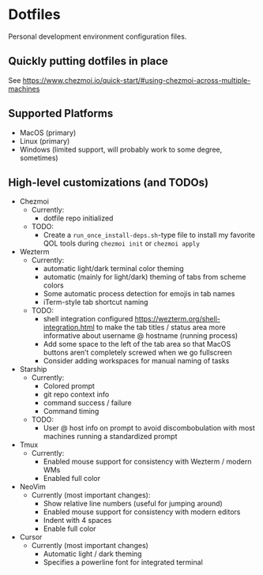# Dotfiles

Personal development environment configuration files.

## Quickly putting dotfiles in place

See <https://www.chezmoi.io/quick-start/#using-chezmoi-across-multiple-machines>

## Supported Platforms

- MacOS (primary)
- Linux (primary)
- Windows (limited support, will probably work to some degree, sometimes)

## High-level customizations (and TODOs)

- Chezmoi
  - Currently:
    - dotfile repo initialized
  - TODO:
    - Create a `run_once_install-deps.sh`-type file to install my favorite QOL tools during `chezmoi init` or `chezmoi apply`
- Wezterm
  - Currently:
    - automatic light/dark terminal color theming
    - automatic (mainly for light/dark) theming of tabs from scheme colors
    - Some automatic process detection for emojis in tab names
    - iTerm-style tab shortcut naming
  - TODO:
    - shell integration configured <https://wezterm.org/shell-integration.html> to make the tab titles / status area more informative about username @ hostname (running process)
    - Add some space to the left of the tab area so that MacOS buttons aren’t completely screwed when we go fullscreen
    - Consider adding workspaces for manual naming of tasks
- Starship
  - Currently:
    - Colored prompt
    - git repo context info
    - command success / failure
    - Command timing
  - TODO:
    - User @ host info on prompt to avoid discombobulation with most machines running a standardized prompt
- Tmux
  - Currently:
    - Enabled mouse support for consistency with Wezterm / modern WMs
    - Enabled full color
- NeoVim
  - Currently (most important changes):
    - Show relative line numbers (useful for jumping around)
    - Enabled mouse support for consistency with modern editors
    - Indent with 4 spaces
    - Enable full color
- Cursor
  - Currently (most important changes)
    - Automatic light / dark theming
    - Specifies a powerline font for integrated terminal

